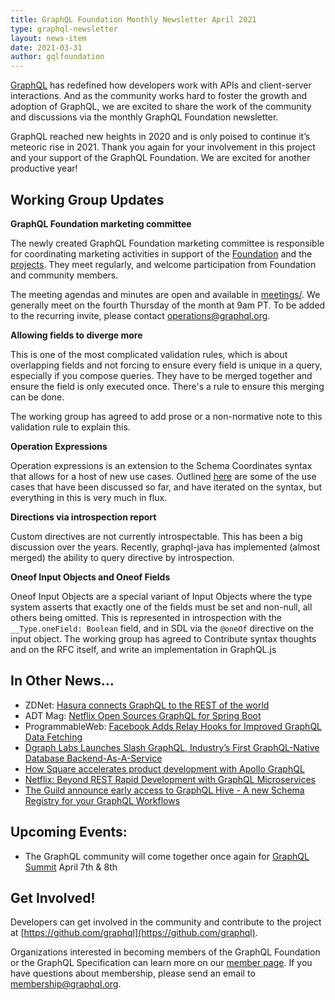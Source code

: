 ```yaml
---
title: GraphQL Foundation Monthly Newsletter April 2021
type: graphql-newsletter
layout: news-item
date: 2021-03-31
author: gqlfoundation
---
```


[GraphQL](https://graphql.org/) has redefined how developers work with APIs and client-server interactions. And as the community works hard to foster the growth and adoption of GraphQL, we are excited to share the work of the community and discussions via the monthly GraphQL Foundation newsletter.

GraphQL reached new heights in 2020 and is only poised to continue it’s meteoric rise in 2021. Thank you again for your involvement in this project and your support of the GraphQL Foundation. We are excited for another productive year!

## Working Group Updates

**GraphQL Foundation marketing committee**

The newly created GraphQL Foundation marketing committee is responsible for coordinating marketing activities in support of the [Foundation](https://foundation.graphql.org/) and the [projects](https://github.com/graphql). They meet regularly, and welcome participation from Foundation and community members.

The meeting agendas and minutes are open and available in [meetings/](https://github.com/graphql/marketing/blob/main/meetings). We generally meet on the fourth Thursday of the month at 9am PT. To be added to the recurring invite, please contact operations@graphql.org.

**Allowing fields to diverge more**

This is one of the most complicated validation rules, which is about overlapping fields and not forcing to ensure every field is unique in a query, especially if you compose queries. They have to be merged together and ensure the field is only executed once. There's a rule to ensure this merging can be done.

The working group has agreed to add prose or a non-normative note to this validation rule to explain this. 

**Operation Expressions**

Operation expressions is an extension to the Schema Coordinates syntax that allows for a host of new use cases. Outlined [here](https://github.com/graphql/graphql-spec/pull/823) are  some of the use cases that have been discussed so far, and have iterated on the syntax, but everything in this is very much in flux. 

**Directions via introspection report**

Custom directives are not currently introspectable. This has been a big discussion over the years. Recently, graphql-java has implemented (almost merged) the ability to query directive by introspection. 

**Oneof Input Objects and Oneof Fields**

Oneof Input Objects are a special variant of Input Objects where the type system asserts that exactly one of the fields must be set and non-null, all others being omitted. This is represented in introspection with the `__Type.oneField: Boolean` field, and in SDL via the `@oneOf` directive on the input object. The working group has agreed to Contribute syntax thoughts and on the RFC itself, and write an implementation in GraphQL.js

## In Other News...

*   ZDNet: [Hasura connects GraphQL to the REST of the world](https://www.zdnet.com/article/hasura-connects-graphql-to-the-rest-of-the-world/)
*   ADT Mag: [Netflix Open Sources GraphQL for Spring Boot](https://adtmag.com/articles/2021/02/17/netflix-open-sources-graphql-for-spring-boot.aspx)
*   ProgrammableWeb: [Facebook Adds Relay Hooks for Improved GraphQL Data Fetching](https://www.programmableweb.com/news/facebook-adds-relay-hooks-improved-graphql-data-fetching/brief/2021/03/11)
*   [Dgraph Labs Launches Slash GraphQL, Industry’s First GraphQL-Native Database Backend-As-A-Service](https://www.globenewswire.com/news-release/2020/09/10/2091563/0/en/Dgraph-Labs-Launches-Slash-GraphQL-Industry-s-First-GraphQL-Native-Database-Backend-As-A-Service.html)
*   [How Square accelerates product development with Apollo GraphQL](https://www.apollographql.com/blog/how-square-accelerates-product-development-with-apollo-graphql/)
*   [Netflix: Beyond REST Rapid Development with GraphQL Microservices](https://netflixtechblog.com/beyond-rest-1b76f7c20ef6)
*   [The Guild announce early access to GraphQL Hive - A new Schema Registry for your GraphQL Workflows](https://the-guild.dev/blog/graphql-hive-preview)

## Upcoming Events:

*   The GraphQL community will come together once again for [GraphQL Summit](https://summit.graphql.com/) April 7th & 8th

## Get Involved!

Developers can get involved in the community and contribute to the project at [https://github.com/graphql](https://github.com/graphql).

Organizations interested in becoming members of the GraphQL Foundation or the GraphQL Specification can learn more on our [member page](https://foundation.graphql.org/join). If you have questions about membership, please send an email to membership@graphql.org.

